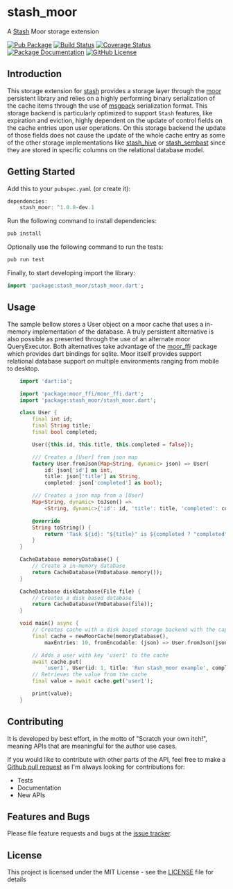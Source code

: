 # stash_moor
A [Stash](https://github.com/ivoleitao/stash) Moor storage extension

[![Pub Package](https://img.shields.io/pub/v/stash_moor.svg?style=flat-square)](https://pub.dartlang.org/packages/stash_moor)
[![Build Status](https://github.com/ivoleitao/shadertoy_api/workflows/build/badge.svg)](https://github.com/ivoleitao/stash_moor/actions)
[![Coverage Status](https://codecov.io/gh/ivoleitao/stash_moor/graph/badge.svg)](https://codecov.io/gh/ivoleitao/stash_moor)
[![Package Documentation](https://img.shields.io/badge/doc-stash_moor-blue.svg)](https://www.dartdocs.org/documentation/stash_moor/latest)
[![GitHub License](https://img.shields.io/badge/License-MIT-yellow.svg)](https://opensource.org/licenses/MIT)

## Introduction

This storage extension for [stash](https://pub.dartlang.org/packages/stash) provides a storage layer through the [moor](https://pub.dev/packages/moor) persistent library and relies on a highly performing binary serialization of the cache items through the use of [msgpack](https://msgpack.org) serialization format. This storage backend is particularly optimized to support `Stash` features, like expiration and eviction, highly dependent on the update of control fields on the cache entries upon user operations. On this storage backend the update of those fields does not cause the update of the whole cache entry as some of the other storage implementations like [stash_hive](https://pub.dartlang.org/packages/stash_hive) or [stash_sembast](https://pub.dartlang.org/packages/stash_sembast) since they are stored in specific columns on the relational database model.


## Getting Started

Add this to your `pubspec.yaml` (or create it):

```dart
dependencies:
    stash_moor: ^1.0.0-dev.1
```

Run the following command to install dependencies:

```dart
pub install
```

Optionally use the following command to run the tests:

```dart
pub run test
```

Finally, to start developing import the library:

```dart
import 'package:stash_moor/stash_moor.dart';
```

## Usage

The sample bellow stores a User object on a moor cache that uses a in-memory implementation of the database. A truly persistent alternative is also possible as presented through the use of an alternate moor QueryExecutor. Both alternatives take advantage of the [moor_ffi](https://pub.dev/packages/moor_ffi) package which provides dart bindings for sqlite. Moor itself provides support relational database support on multiple environments ranging from mobile to desktop.

```dart
    import 'dart:io';

    import 'package:moor_ffi/moor_ffi.dart';
    import 'package:stash_moor/stash_moor.dart';

    class User {
        final int id;
        final String title;
        final bool completed;

        User({this.id, this.title, this.completed = false});

        /// Creates a [User] from json map
        factory User.fromJson(Map<String, dynamic> json) => User(
            id: json['id'] as int,
            title: json['title'] as String,
            completed: json['completed'] as bool);

        /// Creates a json map from a [User]
        Map<String, dynamic> toJson() =>
            <String, dynamic>{'id': id, 'title': title, 'completed': completed};

        @override
        String toString() {
            return 'Task ${id}: "${title}" is ${completed ? "completed" : "not completed"}';
        }
    }

    CacheDatabase memoryDatabase() {
        // Create a in-memory database
        return CacheDatabase(VmDatabase.memory());
    }

    CacheDatabase diskDatabase(File file) {
        // Creates a disk based database
        return CacheDatabase(VmDatabase(file));
    }

    void main() async {
        // Creates cache with a disk based storage backend with the capacity of 10 entries
        final cache = newMoorCache(memoryDatabase(),
            maxEntries: 10, fromEncodable: (json) => User.fromJson(json));

        // Adds a user with key 'user1' to the cache
        await cache.put(
            'user1', User(id: 1, title: 'Run stash_moor example', completed: true));
        // Retrieves the value from the cache
        final value = await cache.get('user1');

        print(value);
    }
```

## Contributing

It is developed by best effort, in the motto of "Scratch your own itch!", meaning APIs that are meaningful for the author use cases.

If you would like to contribute with other parts of the API, feel free to make a [Github pull request](https://github.com/ivoleitao/stash_moor/pulls) as I'm always looking for contributions for:
* Tests
* Documentation
* New APIs

## Features and Bugs

Please file feature requests and bugs at the [issue tracker][tracker].

[tracker]: http://github.com/ivoleitao/stash_moor/issues/new

## License

This project is licensed under the MIT License - see the [LICENSE](LICENSE) file for details